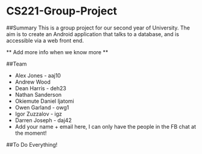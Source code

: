 CS221-Group-Project
===================

##Summary
This is a group project for our second year of University. The aim is to create an Android application that talks to a database, and is accessible via a web front end. 

** Add more info when we know more **

##Team

* Alex Jones - aaj10
* Andrew Wood
* Dean Harris - deh23
* Nathan Sanderson
* Okiemute Daniel Ijatomi
* Owen Garland - owg1
* Igor Zuzzalov - igz
* Darren Joseph - daj42
* Add your name + email here, I can only have the people in the FB chat at the moment!

##To Do
Everything!
